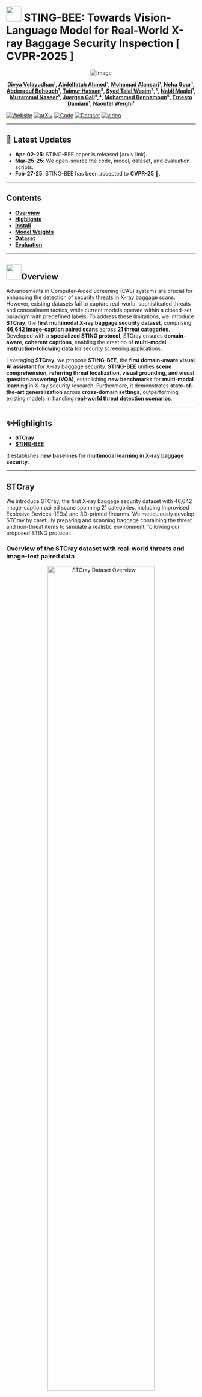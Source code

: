# <img src="./images/logo.jpeg" height="40"> STING-BEE: Towards Vision-Language Model for Real-World X-ray Baggage Security Inspection [ CVPR-2025 ]

<p align="center">
    <img src="https://i.imgur.com/waxVImv.png" alt="Image">
</p>
<p align="center">
  <strong>
    <a href="https://www.linkedin.com/in/divya-velayudhan-958052175">Divya Velayudhan</a>¹,  
    <a href="https://scholar.google.com/citations?user=2tHwtZwAAAAJ&hl=en">Abdelfatah Ahmed</a>¹, 
    <a href="https://www.linkedin.com/in/mohamad-alansari/">Mohamad Alansari</a>¹, 
    <a href="https://www.linkedin.com/in/neha-gour-3b501055/">Neha Gour</a>¹, 
    <a href="https://www.linkedin.com/in/abderaouf-behouch-2a1207102/">Abderaouf Behouch</a>¹,  
    <a href="https://www.linkedin.com/in/taimur-hassan-46a4a950/">Taimur Hassan</a>², 
    <a href="https://www.linkedin.com/in/wasimsyedtalal/">Syed Talal Wasim</a>³,⁴, 
    <a href="https://scholar.google.com/citations?user=Y0KW_J4AAAAJ&hl=en">Nabil Maalej</a>¹,  
    <a href="https://muzammal-naseer.com/">Muzammal Naseer</a>¹, 
    <a href="https://www.linkedin.com/in/juergen-gall-a78103204/">Juergen Gall</a>³,⁴,  
    <a href="https://www.linkedin.com/in/mohammed-bennamoun-b3147174/">Mohammed Bennamoun</a>⁵, 
    <a href="https://www.linkedin.com/in/ernestodamiani/">Ernesto Damiani</a>¹, 
    <a href="https://www.linkedin.com/in/naoufel-werghi-80846338/">Naoufel Werghi</a>¹  
  </strong>
</p>
  


[![Website](https://img.shields.io/badge/STING--BEE-Website-87CEEB)](https://divs1159.github.io/STING-BEE/) [![arXiv](https://img.shields.io/badge/arXiv-Paper-B31B1B)](https://arxiv.org/)  [![Code](https://img.shields.io/badge/GitHub-Code-181717?logo=github)](https://github.com/Divs1159/STING-BEE) [![Dataset](https://img.shields.io/badge/STCray-Dataset-228B22)](https://huggingface.co/datasets/Naoufel555/STCray-Dataset)  [![video](https://img.shields.io/badge/Video-Presentation-F9D371)](https://youtu.be/_efmQW2nSGw)

---

## 📢 Latest Updates
- **Apr-02-25**: STING-BEE paper is released [arxiv link]. 
- **Mar-25-25**: We open-source the code, model, dataset, and evaluation scripts. 
- **Feb-27-25**: STING-BEE has been accepted to **CVPR-25** 🎉.
  
---

## Contents
- [**Overview**](#overview)
- [**Highlights**](#highlights)
- [**Install**](#install)
- [**Model Weights**](#model-weights)
- [**Dataset**](https://huggingface.co/datasets/Naoufel555/STCray-Dataset)
- [**Evaluation**](#evaluation)

---  

## <img src="images/logo.jpeg" height="40">**Overview**  

Advancements in Computer-Aided Screening (CAS) systems are crucial for enhancing the detection of security threats in X-ray baggage scans. However, existing datasets fail to capture real-world, sophisticated threats and concealment tactics, while current models operate within a closed-set paradigm with predefined labels. To address these limitations, we introduce **STCray**, the **first multimodal X-ray baggage security dataset**, comprising **46,642 image-caption paired scans** across **21 threat categories**. Developed with a **specialized STING protocol**, STCray ensures **domain-aware, coherent captions**, enabling the creation of **multi-modal instruction-following data** for security screening applications.  

Leveraging **STCray**, we propose **STING-BEE**, the **first domain-aware visual AI assistant** for X-ray baggage security. **STING-BEE** unifies **scene comprehension, referring threat localization, visual grounding, and visual question answering (VQA)**, establishing **new benchmarks** for **multi-modal learning** in X-ray security research. Furthermore, it demonstrates **state-of-the-art generalization** across **cross-domain settings**, outperforming existing models in handling **real-world threat detection scenarios**.

---

## ✨**Highlights**

- [**STCray**](#stcray)
- [**STING-BEE**](#sting-bee)  

It establishes **new baselines** for **multimodal learning in X-ray baggage security**.  

---

## **STCray**  

We introduce STCray, the first X-ray baggage security dataset with 46,642 image-caption paired scans spanning 21 categories, including Improvised Explosive Devices (IEDs) and 3D-printed firearms. We meticulously develop STCray by carefully preparing and scanning baggage containing the threat and non-threat items to simulate a realistic environment, following our proposed STING protocol.

### Overview of the STCray dataset with real-world threats and image-text paired data

<div align="center">
  <img src="images/TopFig1.png" alt="STCray Dataset Overview" width="75%">
</div>

### **Comparison with Other X-ray Datasets**

| Dataset  | #Classes | Multimodal | Strategic Concealment | Emerging Novel Threats | Zero-shot Task |
|---------------|---------|------------|------------|------------|------------|
| GDXray (JNDE'15) | 3  | ❌ | ❌ | ❌ | ❌ |
| SIXray (CVPR'19) | 6  | ❌ | ❌ | ❌ | ❌ |
| OPIXray (ACMMM'20) | 5  | ❌ | ❌ | ❌ | ❌ |
| HiXray (ICCV'21) | 8  | ❌ | ❌ | ❌ | ❌ |
| DvXray (IEEE IFS'22) | 15 | ❌ | ❌ | ❌ | ❌ |
| CLCXray (IEEE IFS'22) | 12 | ❌ | ❌ | ❌ | ❌ |
| PIDRay (IJCV'23) | 15 | ❌ | ❌ | ❌ | ❌ |
| **STCray (Ours)** | **21** | ✅ | ✅ | ✅ | ✅ |

* Comparison based on multimodality, strategic concealment, novel threats, and zero-shot task capabilities.*

---
## **STING-BEE**

We introduce STING-BEE, the domain-aware visual AI assistant for X-ray baggage screening, trained on the instruction following dataset derived from the image-caption pairs of our proposed STCray dataset. STING-BEE provides a unified platform for scene comprehension, referring threat localization, visual grounding, and VQA, establishing new baselines for X-ray baggage security research.

<div align="center">
  <img src="images/STCray_Proposed_CVPR_V4.png" alt="STING-BEE Training and Evaluation Pipeline" width="100%">
  </div>
  <p class="absfont text-justify">(Left) STCray Dataset Collection, capturing X-ray images with systematic varia-
tions in threat type, location, and occlusion, along with detailed captions and bounding box annotations; (Center) Multi-modal Instruction
Tuning, consisting of Multi-task Threat Instruction Tuning and Threat Visual-Grounded Instruction Tuning (Right) Examples of STING-
BEE evaluation tasks including Scene Comprehension, Referring Expression, Visual Grounding, and VQA.</p>

---

## **Install**

1. Clone this repository and navigate to STING-BEE folder
```bash
git clone https://github.com/Divs1159/STING-BEE.git
cd STING-BEE
```

2. Install Package
```Shell
conda create -n stingbee python=3.9 -y
conda activate stingbee
pip install --upgrade pip  
pip install -e .

```

3. Install additional packages for training cases
```
pip install ninja
pip install flash-attn --no-build-isolation
```

### Upgrade to latest code base

```Shell
git pull
pip uninstall transformers
pip install -e .
```
---

## 🔗**Model Weights**

Please check out our [Model Zoo](https://github.com/Divs1159/STING-BEE/blob/main/docs/MODEL_ZOO.md) for detailed information on STING-BEE checkpoint weights.

Alternatively, you can directly download the **STING-BEE-7B** model weights from [🤗 Hugging Face](https://huggingface.co/Divs1159/stingbee-7b).

Check [LoRA.md](https://github.com/Divs1159/STING-BEE/blob/main/docs/LoRA.md) for instructions on how to run the demo.


---

## Train

STING-BEE training consists of visual instruction tuning using StingBee_XrayInstruct data: Multimodal instruction-following data generated using STCray, fine-tuned over the pre-trained weights of LlaVA-v1.5.

We train STING-BEE on 2 A100 GPUs with 80GB memory. To train on fewer GPUs, you can reduce the `per_device_train_batch_size` and increase the `gradient_accumulation_steps`. To keep the global batch size the same, use the formula: `per_device_train_batch_size` x `gradient_accumulation_steps` x `num_gpus`.

### Hyperparameters
We used the following hyperparameters in fine-tuning:

| Hyperparameter | Global Batch Size | Learning rate | Epochs | Max length | Weight decay |
| --- | ---: | ---: | ---: | ---: | ---: |
| STING-BEE-7B | 96 | 2e-5 | 1 | 2048 | 0 |

### Pretrain (feature alignment)

We use the pretrained projector from LLaVAv1.5, which is trained on 558K subset of the LAION-CC-SBU dataset with BLIP captions.

- `--mm_projector_type mlp2x_gelu`: the two-layer MLP vision-language connector.
- `--vision_tower openai/clip-vit-large-patch14-336`: CLIP ViT-L/14 336px.

## 🧾 Visual Instruction Tuning

### 1. 📦 Prepare Data

To train STING-BEE on your own, you need:

- The instruction tuning annotations (`StingBee_XrayInstruct.json`). Download the instruction tuning dataset from [Hugging Face](https://huggingface.co/datasets/Divs1159/StingBee_XrayInstruct) .
- Images from [STCray Train set](https://huggingface.co/datasets/Naoufel555/STCray-Dataset/blob/main/STCray_TrainSet.rar) to be placed in a single flat directory.
  
  
**📁 Expected folder structure:**
```bash
STCray_TrainSet/
├── Images/
│   ├── xray_00001.png
│   ├── xray_00002.jpg
│   ├── ...
├── StingBee_XrayInstruct.json
```
> 🔹 The `Images/` folder should contain all X-ray images — not organized in class-wise subfolders.

Once arranged like above, pass the image folder and annotation file paths in your training script.

### 2. 🚀 Start Training

Visual instruction tuning takes time due to the increased resolution of CLIP encoder. 

To launch training with LoRA, use the provided script: [`finetune_lora.sh`](https://github.com/Divs1159/STING-BEE/blob/main/scripts/finetune_lora.sh).

```bash
 ./scripts/finetune_lora.sh
```

💡 Make sure the instruction data and image paths are correctly set.

---

## 📊**Evaluation**

STING-BEE provides a unified platform for scene comprehension, referring threat localization, visual grounding, and VQA, establishing new baselines for X-ray baggage security research. 
We evaluated and compared the cross-domain performance of our STING-BEE across diverse vision-language tasks using three other public datasets.

To establish evaluation benchmarks for VQA in X-ray threat monitoring, we developed a comprehensive Visual Question Answers (VQAs) with 39,194 questions, based on images 
from STCray test set, SIXray, and PIDray. These include seven distinct question categories- Instance Identity, Instance Counting, Instance Location, Instance Attribute, Instance Interaction, Complex Visual Reasoning, and Misleading Questions.

These question types capture different levels of interleaved text-image understanding critical for real-world security screening tasks.

👉 See the [VQA Evaluation Benchmark](https://github.com/Divs1159/STING-BEE/tree/main/stingbee/eval/VQA%20Evaluation%20Benchmark)

---

## 🎯 Qualitative Results

Qualitative examples below  showcasing the capabilities of STING-BEE across diverse vision-language tasks: Scene Comprehension (d, e, f, i), Referring Threat Localization (a, j), Visual Grounding (c, g), and Visual Question Answering (b, h). These examples span four X-ray security datasets— STCray, SIXray, PIDray, and Compass XP — illustrating STING-BEE’s robustness and adaptability to diverse X-ray imagery.

<p align="center">
  <img src="images/Qual2_V2.png" alt="Results_stingbee">
</p>          

---

### Scene Comprehension

<p align="center">
  <img src="images/Qual3_V2.png" alt="Results_stingbee_scene">
</p> 

---

### Visual Grounding

<p align="center">
  <img src="images/Qual4_V2.png" alt="Results_stingbee_grounding">
</p>

---

## **📜 Citation**

If you find this work useful in your research, please cite:

```bibtex
@article{velayudhan2025stingbee,
  title={STING-BEE: Towards Vision-Language Model for Real-World X-ray Baggage Security Inspection},
  author={Divya Velayudhan and Abdelfatah Ahmed and Mohamad Alansari and Neha Gour and Abderaouf Behouch and Taimur Hassan and Syed Talal Wasim and Nabil Maalej and Muzammal Naseer and Juergen Gall and Mohammed Bennamoun and Ernesto Damiani and Naoufel Werghi},
  booktitle={Proceedings of the IEEE/CVF Conference on Computer Vision and Pattern Recognition (CVPR)},
  year={2025}
}
```

## 🙏 Acknowledgement
We are thankful to LLaVA and Vicuna for releasing their models and code as open-source contributions.

---
